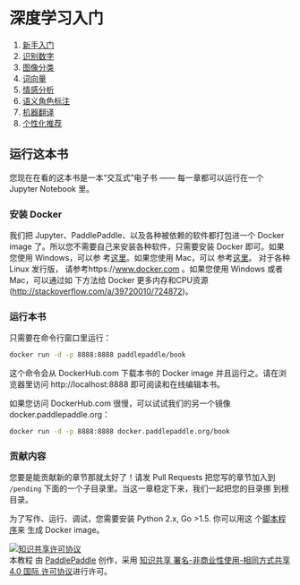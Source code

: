 # 深度学习入门

1. [新手入门](http://book.paddlepaddle.org/fit_a_line)
1. [识别数字](http://book.paddlepaddle.org/recognize_digits)
1. [图像分类](http://book.paddlepaddle.org/image_classification)
1. [词向量](http://book.paddlepaddle.org/word2vec)
1. [情感分析](http://book.paddlepaddle.org/understand_sentiment)
1. [语义角色标注](http://book.paddlepaddle.org/label_semantic_roles)
1. [机器翻译](http://book.paddlepaddle.org/machine_translation)
1. [个性化推荐](http://book.paddlepaddle.org/recommender_system)

## 运行这本书

您现在在看的这本书是一本“交互式”电子书 —— 每一章都可以运行在一个
Jupyter Notebook 里。

### 安装 Docker

我们把 Jupyter、PaddlePaddle、以及各种被依赖的软件都打包进一个 Docker
image 了。所以您不需要自己来安装各种软件，只需要安装 Docker 即可。如果
您使用 Windows，可以参
考[这里](https://www.docker.com/docker-windows)。如果您使用 Mac，可以
参考[这里](https://www.docker.com/docker-mac)。 对于各种 Linux 发行版，
请参考https://www.docker.com 。如果您使用 Windows 或者 Mac，可以通过如
下方法给 Docker 更多内存和CPU资源
(http://stackoverflow.com/a/39720010/724872)。

### 运行本书

只需要在命令行窗口里运行：

```bash
docker run -d -p 8888:8888 paddlepaddle/book
```

这个命令会从 DockerHub.com 下载本书的 Docker image 并且运行之。请在浏
览器里访问 http://localhost:8888 即可阅读和在线编辑本书。

如果您访问 DockerHub.com 很慢，可以试试我们的另一个镜像
docker.paddlepaddle.org：

```bash
docker run -d -p 8888:8888 docker.paddlepaddle.org/book
```

### 贡献内容

您要是能贡献新的章节那就太好了！请发 Pull Requests 把您写的章节加入到
`/pending` 下面的一个子目录里。当这一章稳定下来，我们一起把您的目录挪
到根目录。

为了写作、运行、调试，您需要安装 Python 2.x, Go >1.5. 你可以用这
个[脚本程序](https://github.com/PaddlePaddle/book/blob/develop/.tools/convert-markdown-into-ipynb-and-test.sh)来
生成 Docker image。


<a rel="license" href="http://creativecommons.org/licenses/by-nc-sa/4.0/"><img alt="知识共享许可协议" style="border-width:0" src="https://i.creativecommons.org/l/by-nc-sa/4.0/88x31.png" /></a><br /><span xmlns:dct="http://purl.org/dc/terms/" href="http://purl.org/dc/dcmitype/Text" property="dct:title" rel="dct:type">本教程</span> 由 <a xmlns:cc="http://creativecommons.org/ns#" href="http://book.paddlepaddle.org" property="cc:attributionName" rel="cc:attributionURL">PaddlePaddle</a> 创作，采用 <a rel="license" href="http://creativecommons.org/licenses/by-nc-sa/4.0/">知识共享 署名-非商业性使用-相同方式共享 4.0 国际 许可协议</a>进行许可。
